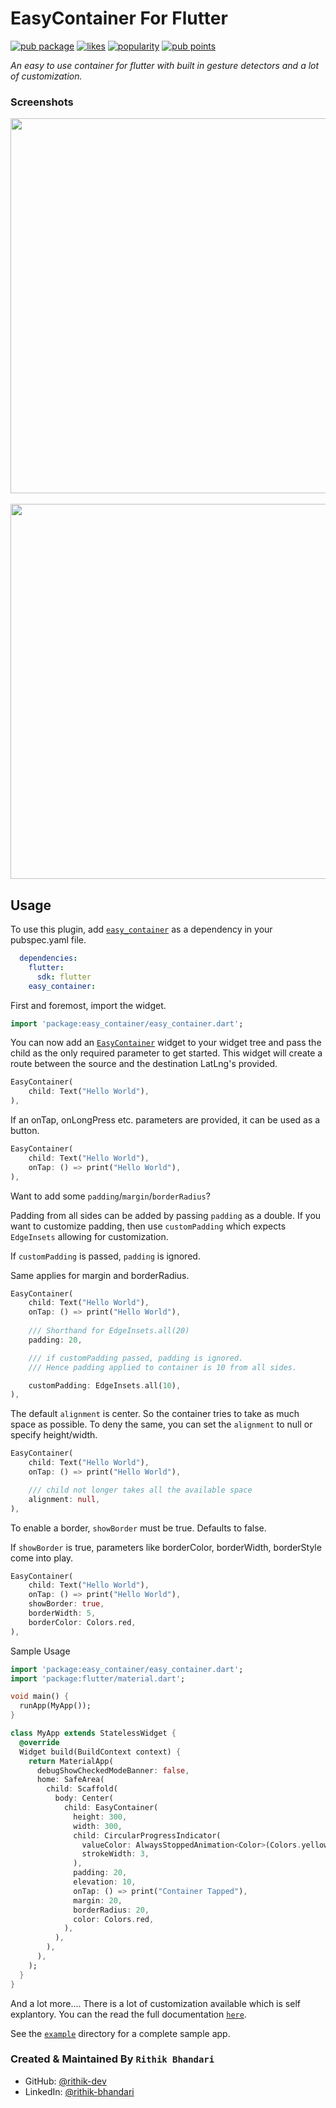 # EasyContainer For Flutter
[![pub package](https://img.shields.io/pub/v/easy_container.svg)](https://pub.dev/packages/easy_container)
[![likes](https://badges.bar/easy_container/likes)](https://pub.dev/packages/easy_container/score)
[![popularity](https://badges.bar/easy_container/popularity)](https://pub.dev/packages/easy_container/score)
[![pub points](https://badges.bar/easy_container/pub%20points)](https://pub.dev/packages/easy_container/score)

*An easy to use container for flutter with built in gesture detectors and a lot of customization.*

### Screenshots
<img src="https://user-images.githubusercontent.com/56810766/115352432-fc1f9900-a1d4-11eb-8c3a-79b2baa46104.png" height=600/>&nbsp;&nbsp;<img src="https://user-images.githubusercontent.com/56810766/119640316-1da81c00-be36-11eb-83fd-fcffda516f1e.gif" height=600/>

## Usage

To use this plugin, add [`easy_container`](https://pub.dev/packages/easy_container) as a dependency in your pubspec.yaml file.

```yaml
  dependencies:
    flutter:
      sdk: flutter
    easy_container:
```

First and foremost, import the widget.
```dart
import 'package:easy_container/easy_container.dart';
```

You can now add an [`EasyContainer`](https://github.com/rithik-dev/easy_container/blob/master/lib/easy_container.dart) widget to your widget tree and pass the child as the only required parameter to get started.
This widget will create a route between the source and the destination LatLng's provided.
```dart
EasyContainer(
    child: Text("Hello World"),
),
```

If an onTap, onLongPress etc. parameters are provided, it can be used as a button.
```dart
EasyContainer(
    child: Text("Hello World"),
    onTap: () => print("Hello World"),
),
```

Want to add some `padding`/`margin`/`borderRadius`?

Padding from all sides can be added by passing `padding` as a double.
If you want to customize padding, then use `customPadding` which expects `EdgeInsets` allowing for customization.

If `customPadding` is passed, `padding` is ignored.

Same applies for margin and borderRadius.
```dart
EasyContainer(
    child: Text("Hello World"),
    onTap: () => print("Hello World"),
    
    /// Shorthand for EdgeInsets.all(20)
    padding: 20,

    /// if customPadding passed, padding is ignored.
    /// Hence padding applied to container is 10 from all sides.

    customPadding: EdgeInsets.all(10),
),
```

The default `alignment` is center.
So the container tries to take as much space as possible.
To deny the same, you can set the `alignment` to null or specify height/width.
```dart
EasyContainer(
    child: Text("Hello World"),
    onTap: () => print("Hello World"),

    /// child not longer takes all the available space
    alignment: null,
),
```

To enable a border, `showBorder` must be true. Defaults to false.

If `showBorder` is true, parameters like borderColor, borderWidth, borderStyle come into play.
```dart
EasyContainer(
    child: Text("Hello World"),
    onTap: () => print("Hello World"),
    showBorder: true,
    borderWidth: 5,
    borderColor: Colors.red,
),
```

Sample Usage
```dart
import 'package:easy_container/easy_container.dart';
import 'package:flutter/material.dart';

void main() {
  runApp(MyApp());
}

class MyApp extends StatelessWidget {
  @override
  Widget build(BuildContext context) {
    return MaterialApp(
      debugShowCheckedModeBanner: false,
      home: SafeArea(
        child: Scaffold(
          body: Center(
            child: EasyContainer(
              height: 300,
              width: 300,
              child: CircularProgressIndicator(
                valueColor: AlwaysStoppedAnimation<Color>(Colors.yellow),
                strokeWidth: 3,
              ),
              padding: 20,
              elevation: 10,
              onTap: () => print("Container Tapped"),
              margin: 20,
              borderRadius: 20,
              color: Colors.red,
            ),
          ),
        ),
      ),
    );
  }
}

```

And a lot more.... 
There is a lot of customization available which is self explantory.
You can the read the full documentation [`here`](https://github.com/rithik-dev/easy_container/blob/master/lib/easy_container.dart).

See the [`example`](https://github.com/rithik-dev/easy_container/blob/master/example) directory for a complete sample app.

### Created & Maintained By `Rithik Bhandari`

* GitHub: [@rithik-dev](https://github.com/rithik-dev)
* LinkedIn: [@rithik-bhandari](https://www.linkedin.com/in/rithik-bhandari/)

